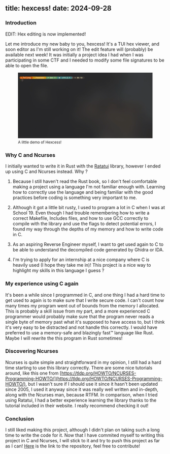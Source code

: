 title: hexcess!
date: 2024-09-28
---

### Introduction

EDIT: Hex editing is now implemented!

Let me introduce my new baby to you, hexcess! It's a TUI hex viewer, and soon
editor as I'm still working on it! The edit feature will (probably) be
available next week! It was initially a project idea I had when I was
participating in some CTF and I needed to modify some file signatures to be
able to open the file.
 
<figure>
    <img src="/static/assets/hexcess.gif" alt="hexcess gif" />
    <figcaption><small>A little demo of Hexcess!</small></figcaption>
</figure>

### Why C and Ncurses

I initially wanted to write it in Rust with the [Ratatui](https://ratatui.rs/)
library, however I ended up using C and Ncurses instead. Why ?

1. Because I still haven't read the Rust book, so I don't feel comfortable
making a project using a language I'm not familiar enough with. Learning how
to correctly use the language and being familiar with the good practices before
coding is something very important to me.

2. Although it got a little bit rusty, I used to program a lot in C when I was
at School 19. Even though I had trouble remembering how to write a correct
Makefile, Includes files, and how to use GCC correctly to compile with the
library and use the flags to detect potential errors, I found my way through
the depths of my memory and how to write code in C.

3. As an aspiring Reverse Engineer myself, I want to get used again to C to be
able to understand the decompiled code generated by Ghidra or IDA.

4. I'm trying to apply for an internship at a nice company where C is heavily
used (I hope they take me in)! This project is a nice way to highlight my
skills in this language I guess ?

### My experience using C again

It's been a while since I programmed in C, and one thing I had a hard time
to get used to again is to make sure that I write secure code. I can't count
how many times my program went out of bounds from the memory I allocated. This
is probably a skill issue from my part, and a more experienced C programmer
would probably make sure that the program never reads a single byte of memory
past what it's supposed to have access to, but I think it's very easy to be
distracted and not handle this correctly. I would have preferred to use a
memory-safe and blazingly fast™ language like Rust. Maybe I will rewrite the
this program in Rust sometimes!

### Discovering Ncurses

Ncurses is quite simple and straightforward in my opinion, I still had a hard
time starting to use this library correctly. There are some nice tutorials
around, like this one from [https://tldp.org/HOWTO/NCURSES-Programming-HOWTO/](https://tldp.org/HOWTO/NCURSES-Programming-HOWTO/),
but I wasn't sure if I should use it since it hasn't been updated since 2005,
I used it anyway since it was really well written and in-depth, along with
the Ncurses man, because RTFM. In comparison, when I tried using Ratatui, I
had a better experience learning the library thanks to the tutorial included in
their website. I really recommend checking it out!

### Conclusion

I still liked making this project, although I didn't plan on taking such a long
time to write the code for it. Now that I have commited myself to writing this
project in C and Ncurses, I will stick to it and try to push this project as
far as I can! [Here](https://github.com/jeanmadao/hexcess) is the link to the
repository, feel free to contribute!

